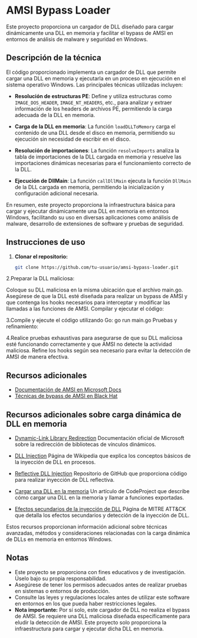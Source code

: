 # AMSI Bypass Loader

Este proyecto proporciona un cargador de DLL diseñado para cargar dinámicamente una DLL en memoria y facilitar el bypass de AMSI en entornos de análisis de malware y seguridad en Windows.

## Descripción de la técnica

El código proporcionado implementa un cargador de DLL que permite cargar una DLL en memoria y ejecutarla en un proceso en ejecución en el sistema operativo Windows. Las principales técnicas utilizadas incluyen:

- **Resolución de estructuras PE**: Define y utiliza estructuras como `IMAGE_DOS_HEADER`, `IMAGE_NT_HEADERS`, etc., para analizar y extraer información de los headers de archivos PE, permitiendo la carga adecuada de la DLL en memoria.

- **Carga de la DLL en memoria**: La función `loadDLLToMemory` carga el contenido de una DLL desde el disco en memoria, permitiendo su ejecución sin necesidad de escribir en el disco.

- **Resolución de importaciones**: La función `resolveImports` analiza la tabla de importaciones de la DLL cargada en memoria y resuelve las importaciones dinámicas necesarias para el funcionamiento correcto de la DLL.

- **Ejecución de DllMain**: La función `callDllMain` ejecuta la función `DllMain` de la DLL cargada en memoria, permitiendo la inicialización y configuración adicional necesaria.

En resumen, este proyecto proporciona la infraestructura básica para cargar y ejecutar dinámicamente una DLL en memoria en entornos Windows, facilitando su uso en diversas aplicaciones como análisis de malware, desarrollo de extensiones de software y pruebas de seguridad.

## Instrucciones de uso

1. **Clonar el repositorio:**

   ```bash
   git clone https://github.com/tu-usuario/amsi-bypass-loader.git
2.Preparar la DLL maliciosa:

Coloque su DLL maliciosa en la misma ubicación que el archivo main.go.
Asegúrese de que la DLL esté diseñada para realizar un bypass de AMSI y que contenga los hooks necesarios para interceptar y modificar las llamadas a las funciones de AMSI.
Compilar y ejecutar el código:

3.Compile y ejecute el código utilizando Go:
 go run main.go
Pruebas y refinamiento:

4.Realice pruebas exhaustivas para asegurarse de que su DLL maliciosa esté funcionando correctamente y que AMSI no detecte la actividad maliciosa.
Refine los hooks según sea necesario para evitar la detección de AMSI de manera efectiva.

## Recursos adicionales

- [Documentación de AMSI en Microsoft Docs](https://docs.microsoft.com/es-es/windows/win32/amsi/antimalware-scan-interface-portal)
- [Técnicas de bypass de AMSI en Black Hat](https://www.blackhat.com/us-20/briefings/schedule/index.html#how-to-bypass-amsi-and-make-your-own-antimalware-4fun-20668)
## Recursos adicionales sobre carga dinámica de DLL en memoria

- [Dynamic-Link Library Redirection](https://docs.microsoft.com/en-us/windows/win32/dlls/dynamic-link-library-redirection)
  Documentación oficial de Microsoft sobre la redirección de bibliotecas de vínculos dinámicos.

- [DLL Injection](https://en.wikipedia.org/wiki/DLL_injection)
  Página de Wikipedia que explica los conceptos básicos de la inyección de DLL en procesos.

- [Reflective DLL Injection](https://github.com/stephenfewer/ReflectiveDLLInjection)
  Repositorio de GitHub que proporciona código para realizar inyección de DLL reflectiva.

- [Cargar una DLL en la memoria](https://web.archive.org/web/20180531174752/https://www.codeproject.com/Articles/20084/Load-a-DLL-into-a-process-and-call-a-function-expor)
  Un artículo de CodeProject que describe cómo cargar una DLL en la memoria y llamar a funciones exportadas.

- [Efectos secundarios de la inyección de DLL](https://attack.mitre.org/techniques/T1055/002/)
  Página de MITRE ATT&CK que detalla los efectos secundarios y detección de la inyección de DLL.

Estos recursos proporcionan información adicional sobre técnicas avanzadas, métodos y consideraciones relacionadas con la carga dinámica de DLLs en memoria en entornos Windows.

## Notas

- Este proyecto se proporciona con fines educativos y de investigación. Úselo bajo su propia responsabilidad.
- Asegúrese de tener los permisos adecuados antes de realizar pruebas en sistemas o entornos de producción.
- Consulte las leyes y regulaciones locales antes de utilizar este software en entornos en los que pueda haber restricciones legales.
- **Nota importante:** Por sí solo, este cargador de DLL no realiza el bypass de AMSI. Se requiere una DLL maliciosa diseñada específicamente para eludir la detección de AMSI. Este proyecto solo proporciona la infraestructura para cargar y ejecutar dicha DLL en memoria.
